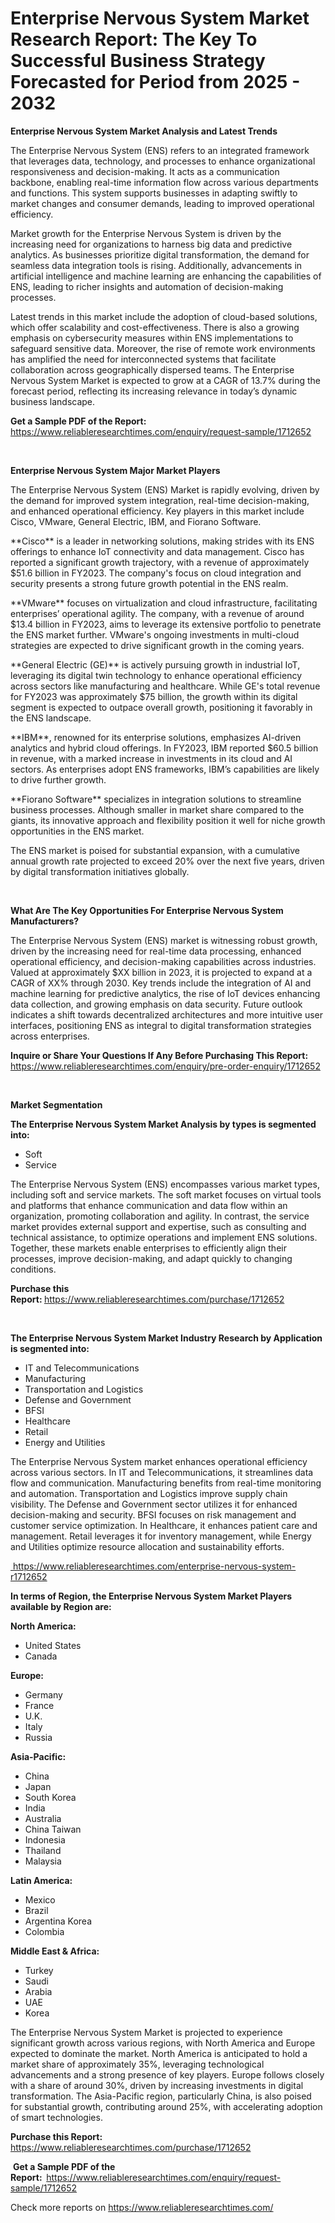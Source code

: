 <p><h1>Enterprise Nervous System Market Research Report: The Key To Successful Business Strategy Forecasted for Period from 2025 - 2032</h1></p><p><strong>Enterprise Nervous System Market Analysis and Latest Trends</strong></p>
<p><p>The Enterprise Nervous System (ENS) refers to an integrated framework that leverages data, technology, and processes to enhance organizational responsiveness and decision-making. It acts as a communication backbone, enabling real-time information flow across various departments and functions. This system supports businesses in adapting swiftly to market changes and consumer demands, leading to improved operational efficiency.</p><p>Market growth for the Enterprise Nervous System is driven by the increasing need for organizations to harness big data and predictive analytics. As businesses prioritize digital transformation, the demand for seamless data integration tools is rising. Additionally, advancements in artificial intelligence and machine learning are enhancing the capabilities of ENS, leading to richer insights and automation of decision-making processes.</p><p>Latest trends in this market include the adoption of cloud-based solutions, which offer scalability and cost-effectiveness. There is also a growing emphasis on cybersecurity measures within ENS implementations to safeguard sensitive data. Moreover, the rise of remote work environments has amplified the need for interconnected systems that facilitate collaboration across geographically dispersed teams. The Enterprise Nervous System Market is expected to grow at a CAGR of 13.7% during the forecast period, reflecting its increasing relevance in today’s dynamic business landscape.</p></p>
<p><strong>Get a Sample PDF of the Report:&nbsp;</strong> <a href="https://www.reliableresearchtimes.com/enquiry/request-sample/1712652?utm_campaign=2007&utm_medium=2&utm_source=Github&utm_content=ia&utm_term=11012025&utm_id=enterprise-nervous-system">https://www.reliableresearchtimes.com/enquiry/request-sample/1712652</a></p>
<p>&nbsp;</p>
<p><strong>Enterprise Nervous System Major Market Players</strong></p>
<p><p>The Enterprise Nervous System (ENS) Market is rapidly evolving, driven by the demand for improved system integration, real-time decision-making, and enhanced operational efficiency. Key players in this market include Cisco, VMware, General Electric, IBM, and Fiorano Software.</p><p>**Cisco** is a leader in networking solutions, making strides with its ENS offerings to enhance IoT connectivity and data management. Cisco has reported a significant growth trajectory, with a revenue of approximately $51.6 billion in FY2023. The company's focus on cloud integration and security presents a strong future growth potential in the ENS realm.</p><p>**VMware** focuses on virtualization and cloud infrastructure, facilitating enterprises’ operational agility. The company, with a revenue of around $13.4 billion in FY2023, aims to leverage its extensive portfolio to penetrate the ENS market further. VMware's ongoing investments in multi-cloud strategies are expected to drive significant growth in the coming years.</p><p>**General Electric (GE)** is actively pursuing growth in industrial IoT, leveraging its digital twin technology to enhance operational efficiency across sectors like manufacturing and healthcare. While GE's total revenue for FY2023 was approximately $75 billion, the growth within its digital segment is expected to outpace overall growth, positioning it favorably in the ENS landscape.</p><p>**IBM**, renowned for its enterprise solutions, emphasizes AI-driven analytics and hybrid cloud offerings. In FY2023, IBM reported $60.5 billion in revenue, with a marked increase in investments in its cloud and AI sectors. As enterprises adopt ENS frameworks, IBM’s capabilities are likely to drive further growth.</p><p>**Fiorano Software** specializes in integration solutions to streamline business processes. Although smaller in market share compared to the giants, its innovative approach and flexibility position it well for niche growth opportunities in the ENS market.</p><p>The ENS market is poised for substantial expansion, with a cumulative annual growth rate projected to exceed 20% over the next five years, driven by digital transformation initiatives globally.</p></p>
<p>&nbsp;</p>
<p><strong>What Are The Key Opportunities For Enterprise Nervous System Manufacturers?</strong></p>
<p><p>The Enterprise Nervous System (ENS) market is witnessing robust growth, driven by the increasing need for real-time data processing, enhanced operational efficiency, and decision-making capabilities across industries. Valued at approximately $XX billion in 2023, it is projected to expand at a CAGR of XX% through 2030. Key trends include the integration of AI and machine learning for predictive analytics, the rise of IoT devices enhancing data collection, and growing emphasis on data security. Future outlook indicates a shift towards decentralized architectures and more intuitive user interfaces, positioning ENS as integral to digital transformation strategies across enterprises.</p></p>
<p><strong>Inquire or Share Your Questions If Any Before Purchasing This Report:</strong> <a href="https://www.reliableresearchtimes.com/enquiry/pre-order-enquiry/1712652?utm_campaign=2007&utm_medium=2&utm_source=Github&utm_content=ia&utm_term=11012025&utm_id=enterprise-nervous-system">https://www.reliableresearchtimes.com/enquiry/pre-order-enquiry/1712652</a></p>
<p>&nbsp;</p>
<p><strong>Market Segmentation</strong></p>
<p><strong>The Enterprise Nervous System Market Analysis by types is segmented into:</strong></p>
<p><ul><li>Soft</li><li>Service</li></ul></p>
<p><p>The Enterprise Nervous System (ENS) encompasses various market types, including soft and service markets. The soft market focuses on virtual tools and platforms that enhance communication and data flow within an organization, promoting collaboration and agility. In contrast, the service market provides external support and expertise, such as consulting and technical assistance, to optimize operations and implement ENS solutions. Together, these markets enable enterprises to efficiently align their processes, improve decision-making, and adapt quickly to changing conditions.</p></p>
<p><strong>Purchase this Report:&nbsp;</strong><a href="https://www.reliableresearchtimes.com/purchase/1712652?utm_campaign=2007&utm_medium=2&utm_source=Github&utm_content=ia&utm_term=11012025&utm_id=enterprise-nervous-system">https://www.reliableresearchtimes.com/purchase/1712652</a></p>
<p>&nbsp;</p>
<p><strong>The Enterprise Nervous System Market Industry Research by Application is segmented into:</strong></p>
<p><ul><li>IT and Telecommunications</li><li>Manufacturing</li><li>Transportation and Logistics</li><li>Defense and Government</li><li>BFSI</li><li>Healthcare</li><li>Retail</li><li>Energy and Utilities</li></ul></p>
<p><p>The Enterprise Nervous System market enhances operational efficiency across various sectors. In IT and Telecommunications, it streamlines data flow and communication. Manufacturing benefits from real-time monitoring and automation. Transportation and Logistics improve supply chain visibility. The Defense and Government sector utilizes it for enhanced decision-making and security. BFSI focuses on risk management and customer service optimization. In Healthcare, it enhances patient care and management. Retail leverages it for inventory management, while Energy and Utilities optimize resource allocation and sustainability efforts.</p></p>
<p><a href="https://www.reliableresearchtimes.com/enterprise-nervous-system-r1712652?utm_campaign=2007&utm_medium=2&utm_source=Github&utm_content=ia&utm_term=11012025&utm_id=enterprise-nervous-system">&nbsp;https://www.reliableresearchtimes.com/enterprise-nervous-system-r1712652</a></p>
<p><strong>In terms of Region, the Enterprise Nervous System Market Players available by Region are:</strong></p>
<p>
    <p> <strong> North America: </strong>
        <ul>
            <li>United States</li>
            <li>Canada</li>
        </ul>
        </p> 
    <p> <strong> Europe: </strong>
        <ul>
            <li>Germany</li>
            <li>France</li>
            <li>U.K.</li>
            <li>Italy</li>
            <li>Russia</li>
        </ul>
        </p> 
    <p> <strong> Asia-Pacific: </strong>
        <ul>
            <li>China</li>
            <li>Japan</li>
            <li>South Korea</li>
            <li>India</li>
            <li>Australia</li>
            <li>China Taiwan</li>
            <li>Indonesia</li>
            <li>Thailand</li>
            <li>Malaysia</li>
        </ul>
        </p> 
    <p> <strong> Latin America: </strong>
        <ul>
            <li>Mexico</li>
            <li>Brazil</li>
            <li>Argentina Korea</li>
            <li>Colombia</li>
        </ul>
        </p> 
    <p> <strong> Middle East & Africa: </strong>
        <ul>
            <li>Turkey</li>
            <li>Saudi</li>
            <li>Arabia</li>
            <li>UAE</li>
            <li>Korea</li>
        </ul>
    </p>
    </p>
<p><p>The Enterprise Nervous System Market is projected to experience significant growth across various regions, with North America and Europe expected to dominate the market. North America is anticipated to hold a market share of approximately 35%, leveraging technological advancements and a strong presence of key players. Europe follows closely with a share of around 30%, driven by increasing investments in digital transformation. The Asia-Pacific region, particularly China, is also poised for substantial growth, contributing around 25%, with accelerating adoption of smart technologies.</p></p>
<p><strong>Purchase this Report: </strong><a href="https://www.reliableresearchtimes.com/purchase/1712652?utm_campaign=2007&utm_medium=2&utm_source=Github&utm_content=ia&utm_term=11012025&utm_id=enterprise-nervous-system">https://www.reliableresearchtimes.com/purchase/1712652</a></p>
<p>&nbsp;<strong>Get a Sample PDF of the Report:&nbsp;&nbsp;</strong><a href="https://www.reliableresearchtimes.com/enquiry/request-sample/1712652?utm_campaign=2007&utm_medium=2&utm_source=Github&utm_content=ia&utm_term=11012025&utm_id=enterprise-nervous-system">https://www.reliableresearchtimes.com/enquiry/request-sample/1712652</a></p>
<p><strong></strong></p>
<p>Check more reports on <a href="https://www.reliableresearchtimes.com/?utm_campaign=2007&utm_medium=2&utm_source=Github&utm_content=ia&utm_term=11012025&utm_id=enterprise-nervous-system">https://www.reliableresearchtimes.com/</a></p>